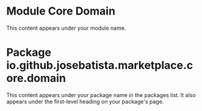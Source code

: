 # Module Core Domain

This content appears under your module name.

# Package io.github.josebatista.marketplace.core.domain

This content appears under your package name in the packages list.
It also appears under the first-level heading on your package's page.
